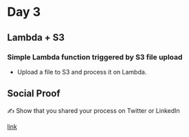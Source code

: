 <!-- This is a template you can use for quick progress days. It removes a lot of the steps we encourage you to share in the longer template 000-DAY-ARTICLE-LONG-TEMPLATE.MD-->

# Day 3
## Lambda + S3

### Simple Lambda function triggered by S3 file upload

- Upload a file to S3 and process it on Lambda. 

## Social Proof

✍️ Show that you shared your process on Twitter or LinkedIn

[link](link)
